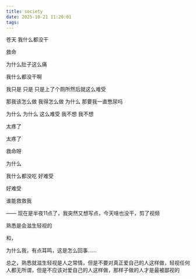 ```yaml
---
title: society
date: 2025-10-21 11:20:01
tags:
---
```

苍天 我什么都没干

救命

为什么肚子这么痛

我什么都没干啊

我只是 只是 只是上了个厕所然后就这么难受

那我该怎么做 我得怎么做 为什么 那要我一直憋尿吗

为什么 为什么 这么难受 我不想 我不想

太疼了

太疼了

救命呀

为什么

我什么都没吃 好难受

好难受

谁能救救我

——
现在是半夜11点了，我突然又想写点，今天啥也没干，剪了视频

熟悉是会滋生轻视的

和，

为什么我，有点耳鸣，这是怎么回事……

总之，熟悉就滋生轻视是人之常情，但是不要对真正爱自己的人这样做，轻视任何人都无所谓，但是不应该对爱自己的人这样做，那样子做的人才是最被鄙视的

